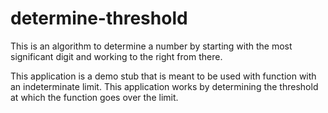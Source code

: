 # determine-threshold

This is an algorithm to determine a number by starting with the most significant digit and working to the right from there.

This application is a demo stub that is meant to be used with function with an indeterminate limit. This application works by determining the threshold at which the function goes over the limit.



